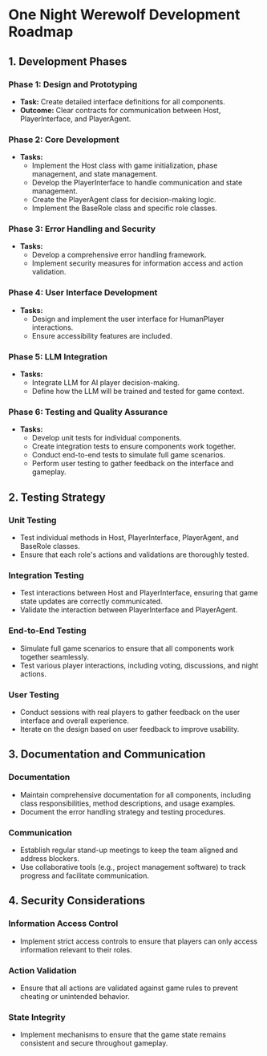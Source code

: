 # One Night Werewolf Development Roadmap

## 1. Development Phases

### Phase 1: Design and Prototyping
- **Task:** Create detailed interface definitions for all components.
- **Outcome:** Clear contracts for communication between Host, PlayerInterface, and PlayerAgent.

### Phase 2: Core Development
- **Tasks:**
  - Implement the Host class with game initialization, phase management, and state management.
  - Develop the PlayerInterface to handle communication and state management.
  - Create the PlayerAgent class for decision-making logic.
  - Implement the BaseRole class and specific role classes.

### Phase 3: Error Handling and Security
- **Tasks:**
  - Develop a comprehensive error handling framework.
  - Implement security measures for information access and action validation.

### Phase 4: User Interface Development
- **Tasks:**
  - Design and implement the user interface for HumanPlayer interactions.
  - Ensure accessibility features are included.

### Phase 5: LLM Integration
- **Tasks:**
  - Integrate LLM for AI player decision-making.
  - Define how the LLM will be trained and tested for game context.

### Phase 6: Testing and Quality Assurance
- **Tasks:**
  - Develop unit tests for individual components.
  - Create integration tests to ensure components work together.
  - Conduct end-to-end tests to simulate full game scenarios.
  - Perform user testing to gather feedback on the interface and gameplay.

## 2. Testing Strategy

### Unit Testing
- Test individual methods in Host, PlayerInterface, PlayerAgent, and BaseRole classes.
- Ensure that each role's actions and validations are thoroughly tested.

### Integration Testing
- Test interactions between Host and PlayerInterface, ensuring that game state updates are correctly communicated.
- Validate the interaction between PlayerInterface and PlayerAgent.

### End-to-End Testing
- Simulate full game scenarios to ensure that all components work together seamlessly.
- Test various player interactions, including voting, discussions, and night actions.

### User Testing
- Conduct sessions with real players to gather feedback on the user interface and overall experience.
- Iterate on the design based on user feedback to improve usability.

## 3. Documentation and Communication

### Documentation
- Maintain comprehensive documentation for all components, including class responsibilities, method descriptions, and usage examples.
- Document the error handling strategy and testing procedures.

### Communication
- Establish regular stand-up meetings to keep the team aligned and address blockers.
- Use collaborative tools (e.g., project management software) to track progress and facilitate communication.

## 4. Security Considerations

### Information Access Control
- Implement strict access controls to ensure that players can only access information relevant to their roles.

### Action Validation
- Ensure that all actions are validated against game rules to prevent cheating or unintended behavior.

### State Integrity
- Implement mechanisms to ensure that the game state remains consistent and secure throughout gameplay.

